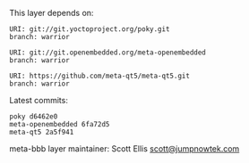 This layer depends on:

    URI: git://git.yoctoproject.org/poky.git
    branch: warrior

    URI: git://git.openembedded.org/meta-openembedded
    branch: warrior

    URI: https://github.com/meta-qt5/meta-qt5.git
    branch: warrior

Latest commits:

    poky d6462e0
    meta-openembedded 6fa72d5
    meta-qt5 2a5f941

meta-bbb layer maintainer: Scott Ellis <scott@jumpnowtek.com>
